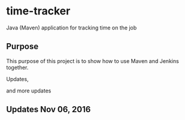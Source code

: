 # time-tracker
Java (Maven) application for tracking time on the job

## Purpose

This purpose of this project is to show how to use Maven and Jenkins together.

Updates, 

and more updates
## Updates Nov 06, 2016
